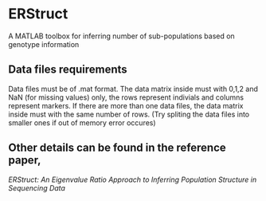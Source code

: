 # ERStruct
A MATLAB toolbox for inferring number of sub-populations based on genotype information

## Data files requirements
Data files must be of .mat format. The data matrix inside must with 0,1,2 and NaN (for missing values) only, the rows represent indivials and columns represent markers. If there are more than one data files, the data matrix inside must with the same number of rows. (Try spliting the data files into smaller ones if out of memory error occures)

## Other details can be found in the reference paper,  
*ERStruct: An Eigenvalue Ratio Approach to Inferring Population Structure in Sequencing Data*
